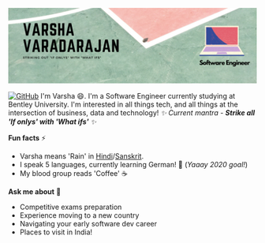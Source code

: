 ![Banner](https://github.com/varsha-varadarajan/varsha-varadarajan/blob/master/images/vv.png)

<a href=""><img src="https://img.shields.io/badge/Hi-there-green" alt="GitHub"></a>
I'm Varsha 😄. I'm a Software Engineer currently studying at Bentley University.
I'm interested in all things tech, and all things at the intersection of business, data and technology! 
*✨ Current mantra - **Strike all 'If onlys' with 'What ifs'** ✨*

**Fun facts** ⚡
* Varsha means 'Rain' in [Hindi](https://en.wikipedia.org/wiki/Hindi)/[Sanskrit](https://en.wikipedia.org/wiki/Sanskrit).
* I speak 5 languages, currently learning German! 🌱 (*Yaaay 2020 goal!*)
* My blood group reads 'Coffee' :coffee:

**Ask me about** 💬
* Competitive exams preparation
* Experience moving to a new country
* Navigating your early software dev career
* Places to visit in India!


<!--
**varsha-varadarajan/varsha-varadarajan** is a ✨ _special_ ✨ repository because its `README.md` (this file) appears on your GitHub profile.

Here are some ideas to get you started:

- 🔭 I’m currently working on ...
- 🌱 I’m currently learning ...
- 👯 I’m looking to collaborate on ...
- 🤔 I’m looking for help with ...
- 💬 Ask me about ...
- 📫 How to reach me: ...
- 😄 Pronouns: ...
- ⚡ Fun fact: ...
-->
